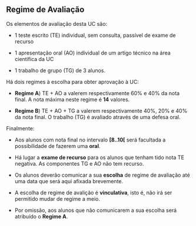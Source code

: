 ## Regime de Avaliação

Os elementos de avaliação desta UC são:

* 1 teste escrito (TE) individual, sem consulta, passível de exame de recurso

* 1 apresentação oral (AO) individual de um artigo técnico na área científica da UC

* 1 trabalho de grupo (TG) de 3 alunos.

Há dois regimes à escolha para obter aprovação à UC:

* **Regime A**) TE + AO a valerem respectivamente 60% e 40% da nota final. A nota máxima neste regime é **14** valores.

* **Regime B**) TE + AO + TG a valerem respectivamente 40%, 20% e 40% da nota final. O trabalho (TG) é avaliado através de uma defesa oral.

Finalmente:

* Aos alunos com nota final no intervalo **[8..10[** será facultada a possibilidade de fazerem uma **oral**.

* Há lugar a **exame de recurso** para os alunos que tenham tido nota TE negativa. As componentes TG e AO não tem recurso.

* Os alunos deverão comunicar a sua **escolha** de regime de avaliação até uma data que será aqui afixada brevemente.
  
* A escolha de regime de avalição é **vinculativa**, isto é, não irá ser permitido mudar de regime a meio.

* Por omissão, aos alunos que não comunicarem a sua escolha será atribuído o **Regime A**.
